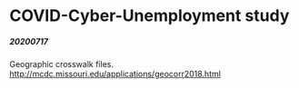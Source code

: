 # COVID-Cyber-Unemployment study


##### 20200717

Geographic crosswalk files. http://mcdc.missouri.edu/applications/geocorr2018.html
